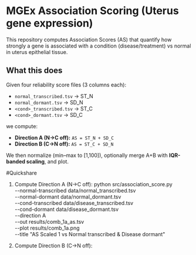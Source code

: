 # MGEx Association Scoring (Uterus gene expression)

This repository computes Association Scores (AS) that quantify how strongly a gene is associated with a condition (disease/treatment) vs normal in uterus epithelial tissue. 

## What this does

Given four reliability score files (3 columns each):
- `normal_transcribed.tsv`   → ST_N
- `normal_dormant.tsv`       → SD_N
- `<cond>_transcribed.tsv`   → ST_C
- `<cond>_dormant.tsv`       → SD_C

we compute:
- **Direction A (N→C off):** `AS = ST_N + SD_C`
- **Direction B (C→N off):** `AS = ST_C + SD_N`

We then normalize (min–max to [1,100]), optionally merge A+B with **IQR-banded scaling**, and plot.


#Quickshare
1) Compute Direction A (N->C off):
python src/association_score.py \
  --normal-transcribed data/normal_transcribed.tsv \
  --normal-dormant    data/normal_dormant.tsv \
  --cond-transcribed  data/disease_transcribed.tsv \
  --cond-dormant      data/disease_dormant.tsv \
  --direction A \
  --out results/comb_1a_as.tsv \
  --plot results/comb_1a.png \
  --title "AS Scaled 1 vs Normal transcribed & Disease dormant"

2) Compute Direction B (C->N off):
